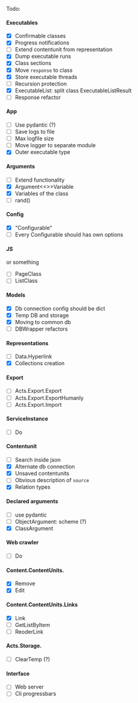 Todo:

#### Executables

- [x] Сonfirmable classes
- [x] Progress notifications
- [ ] Extend contentunit from representation
- [x] Dump executable runs
- [x] Class sections
- [x] Move `response` to class
- [x] Store executable threads
- [ ] Recursion protection
- [x] ExecutableList: split class ExecutableListResult
- [ ] Response refactor

#### App

- [ ] Use pydantic (?)
- [ ] Save logs to file
- [ ] Max logfile size
- [ ] Move logger to separate module
- [x] Outer executable type

#### Arguments

- [ ] Extend functionality
- [x] Argument<<>>Variable
- [x] Variables of the class
- [ ] rand()

#### Config

- [x] "Configurable"
- [ ] Every Configurable should has own options

#### JS

or something 

- [ ] PageClass
- [ ] ListClass

#### Models

- [x] Db connection config should be dict
- [x] Temp DB and storage
- [x] Moving to common db
- [ ] DBWrapper refactors

#### Representations

- [ ] Data.Hyperlink
- [x] Collections creation

#### Export

- [ ] Acts.Export.Export
- [ ] Acts.Export.ExportHumanly
- [ ] Acts.Export.Import

#### ServiceInstance

- [ ] Do

#### Contentunit

- [ ] Search inside json
- [x] Alternate db connection
- [x] Unsaved contentunits
- [ ] Obvious description of `source`
- [x] Relation types

#### Declared arguments

- [ ] use pydantic
- [ ] ObjectArgument: scheme (?)
- [x] ClassArgument

#### Web crawler

- [ ] Do

#### Content.ContentUnits.

- [x] Remove
- [x] Edit

#### Content.ContentUnits.Links

- [x] Link
- [ ] GetListByItem
- [ ] ReoderLink

#### Acts.Storage.

- [ ] ClearTemp (?)

#### Interface

- [ ] Web server
- [ ] Cli progressbars
